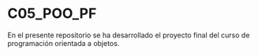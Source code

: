 # C05_POO_PF

En el presente repositorio se ha desarrollado el proyecto final del curso de programación orientada a objetos.
